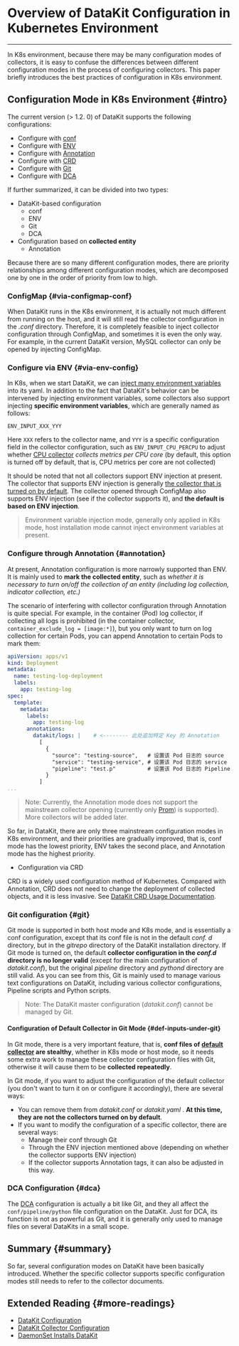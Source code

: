 # Overview of DataKit Configuration in Kubernetes Environment
---

In K8s environment, because there may be many configuration modes of collectors, it is easy to confuse the differences between different configuration modes in the process of configuring collectors. This paper briefly introduces the best practices of configuration in K8s environment.

## Configuration Mode in K8s Environment {#intro}

The current version (> 1.2. 0) of DataKit supports the following configurations:

- Configure with [conf](datakit-daemonset-deploy.md#configmap-setting)
- Configure with [ENV](datakit-daemonset-deploy.md#using-k8-env)
- Configure with [Annotation](../integrations/container-log.md#logging-with-annotation-or-label)
- Configure with [CRD](../integrations/kubernetes-crd.md)
- Configure with [Git](datakit-conf.md#using-gitrepo)
- Configure with [DCA](dca.md)

If further summarized, it can be divided into two types:

- DataKit-based configuration
    - conf
    - ENV
    - Git
    - DCA
- Configuration based on **collected entity**
    - Annotation

Because there are so many different configuration modes, there are priority relationships among different configuration modes, which are decomposed one by one in the order of priority from low to high.

### ConfigMap {#via-configmap-conf}

When DataKit runs in the K8s environment, it is actually not much different from running on the host, and it will still read the collector configuration in the *.conf* directory. Therefore, it is completely feasible to inject collector configuration through ConfigMap, and sometimes it is even the only way. For example, in the current DataKit version, MySQL collector can only be opened by injecting ConfigMap.

### Configure via ENV {#via-env-config}

In K8s, when we start DataKit, we can [inject many environment variables](datakit-daemonset-deploy.md#using-k8-env) into its yaml. In addition to the fact that DataKit's behavior can be intervened by injecting environment variables, some collectors also support injecting **specific environment variables**, which are generally named as follows:

```shell
ENV_INPUT_XXX_YYY
```

Here `XXX` refers to the collector name, and `YYY` is a specific configuration field in the collector configuration, such as `ENV_INPUT_CPU_PERCPU` to adjust whether [CPU collector](../integrations/cpu.md) *collects metrics per CPU core* (by default, this option is turned off by default, that is, CPU metrics per core are not collected)

It should be noted that not all collectors support ENV injection at present. The collector that supports ENV injection is generally [the collector that is turned on by default](datakit-input-conf.md#default-enabled-inputs). The collector opened through ConfigMap also supports ENV injection (see if the collector supports it), and **the default is based on ENV injection**.

> Environment variable injection mode, generally only applied in K8s mode, host installation mode cannot inject environment variables at present.

### Configure through Annotation {#annotation}

At present, Annotation configuration is more narrowly supported than ENV. It is mainly used to **mark the collected entity**, such as *whether it is necessary to turn on/off the collection of an entity (including log collection, indicator collection, etc.)*

The scenario of interfering with collector configuration through Annotation is quite special. For example, in the container (Pod) log collector, if collecting all logs is prohibited (in the container collector, `container_exclude_log = [image:*]`), but you only want to turn on log collection for certain Pods, you can append Annotation to certain Pods to mark them:

```yaml
apiVersion: apps/v1
kind: Deployment
metadata:
  name: testing-log-deployment
  labels:
    app: testing-log
spec:
  template:
    metadata:
      labels:
        app: testing-log
      annotations:
        datakit/logs: |    # <-------- 此处追加特定 Key 的 Annotation
          [
            {
              "source": "testing-source",   # 设置该 Pod 日志的 source
              "service": "testing-service", # 设置该 Pod 日志的 service
              "pipeline": "test.p"          # 设置该 Pod 日志的 Pipeline
            }
          ]
...
```

> Note: Currently, the Annotation mode does not support the mainstream collector opening (currently only [Prom](../integrations/prom.md)) is supported). More collectors will be added later.

So far, in DataKit, there are only three mainstream configuration modes in K8s environment, and their priorities are gradually improved, that is, conf mode has the lowest priority, ENV takes the second place, and Annotation mode has the highest priority.

- Configuration via CRD

CRD is a widely used configuration method of Kubernetes. Compared with Annotation, CRD does not need to change the deployment of collected objects, and it is less invasive. See [DataKit CRD Usage Documentation](../integrations/kubernetes-crd.md).

### Git configuration {#git}

Git mode is supported in both host mode and K8s mode, and is essentially a conf configuration, except that its conf file is not in the default *conf. d* directory, but in the *gitrepo* directory of the DataKit installation directory. If Git mode is turned on, the default **collector configuration in the *conf.d* directory is no longer valid** (except for the main configuration of *datakit.conf*), but the original *pipeline* directory and *pythond* directory are still valid. As you can see from this, Git is mainly used to manage various text configurations on DataKit, including various collector configurations, Pipeline scripts and Python scripts.

> Note: The DataKit master configuration (*datakit.conf*) cannot be managed by Git.
<!-- markdownlint-disable MD013 -->
#### Configuration of Default Collector in Git Mode {#def-inputs-under-git}
<!-- markdownlint-enable -->
In Git mode, there is a very important feature, that is, **conf files of [default collector](datakit-input-conf.md#default-enabled-inputs) are stealthy**, whether in K8s mode or host mode, so it needs some extra work to manage these collector configuration files with Git, otherwise it will cause them to be **collected repeatedly**.

In Git mode, if you want to adjust the configuration of the default collector (you don't want to turn it on or configure it accordingly), there are several ways:

- You can remove them from *datakit.conf* or *datakit.yaml* . **At this time, they are not the collectors turned on by default**.
- If you want to modify the configuration of a specific collector, there are several ways:
    - Manage their conf through Git
    - Through the ENV injection mentioned above (depending on whether the collector supports ENV injection)
    - If the collector supports Annotation tags, it can also be adjusted in this way.

### DCA Configuration {#dca}

The [DCA](dca.md) configuration is actually a bit like Git, and they all affect the `conf/pipeline/python` file configuration on the DataKit. Just for DCA, its function is not as powerful as Git, and it is generally only used to manage files on several DataKits in a small scope.

## Summary {#summary}

So far, several configuration modes on DataKit have been basically introduced. Whether the specific collector supports specific configuration modes still needs to refer to the collector documents.

## Extended Reading {#more-readings}

- [DataKit Configuration](datakit-conf.md)
- [DataKit Collector Configuration](datakit-input-conf.md)
- [DaemonSet Installs DataKit](datakit-daemonset-deploy.md)
